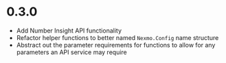 # 0.3.0

* Add Number Insight API functionality
* Refactor helper functions to better named `Nexmo.Config` name structure
* Abstract out the parameter requirements for functions to allow for any parameters an API service may require